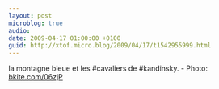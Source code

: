 ```yaml
---
layout: post
microblog: true
audio: 
date: 2009-04-17 01:00:00 +0100
guid: http://xtof.micro.blog/2009/04/17/t1542955999.html
---
```

la montagne bleue et les #cavaliers de #kandinsky.   - Photo: [bkite.com/06zjP](http://bkite.com/06zjP)
